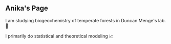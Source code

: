 ## Anika's Page

I am studying  biogeochemistry of temperate forests in Duncan Menge's lab. 
:deciduous_tree:

I primarily do statistical and theoretical modeling 
:chart_with_upwards_trend:
